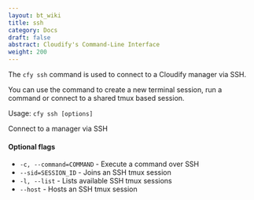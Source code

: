 ```yaml
---
layout: bt_wiki
title: ssh
category: Docs
draft: false
abstract: Cloudify's Command-Line Interface
weight: 200
---
```


The `cfy ssh` command is used to connect to a Cloudify manager via SSH.

You can use the command to create a new terminal session, run a command or connect to a shared tmux based session.


Usage: `cfy ssh [options]`

Connect to a manager via SSH

#### Optional flags

* `-c, --command=COMMAND` - Execute a command over SSH
* `--sid=SESSION_ID` - Joins an SSH tmux session
* `-l, --list` - Lists available SSH tmux sessions
* `--host` - Hosts an SSH tmux session